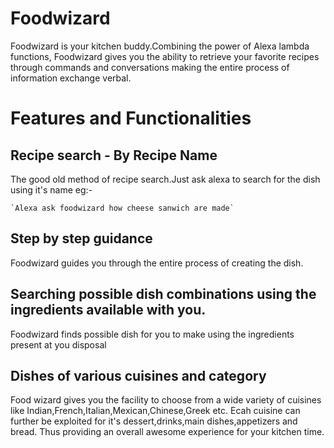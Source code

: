 # Foodwizard

Foodwizard is your kitchen buddy.Combining the power of Alexa lambda functions, Foodwizard gives you the ability to retrieve your favorite recipes through commands and conversations making the entire process of information exchange verbal.

# Features and Functionalities

## Recipe search - By Recipe Name

The good old method of recipe search.Just ask alexa to search for the dish using it's name eg:-

	`Alexa ask foodwizard how cheese sanwich are made`
## Step by step guidance

Foodwizard guides you through the entire process of creating the dish.

## Searching possible dish combinations using the ingredients available with you.

Foodwizard finds possible dish for you to make using the ingredients present at you disposal

## Dishes of various cuisines and category

Food wizard gives you the facility to choose from a wide variety of cuisines like Indian,French,Italian,Mexican,Chinese,Greek etc.
Ecah cuisine can further be exploited for it's dessert,drinks,main dishes,appetizers and bread.
Thus providing an overall awesome experience for your kitchen time.
